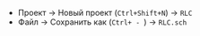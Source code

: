 - Проект -> Новый проект (`Ctrl+Shift+N`) -> `RLC`
- Файл -> Сохранить как (`Ctrl+ - `) -> `RLC.sch`
